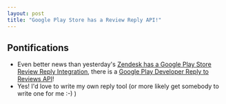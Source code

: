 ```yaml
---
layout: post
title: "Google Play Store has a Review Reply API!"
---
```


## Pontifications

* Even better news than yesterday's [Zendesk has a Google Play Store Review Reply Integration](http://rolandtanglao.com/2018/03/01/p1-zendesk-has-a-google-play-review-reply-integration/), there is a [Google Play Developer Reply to Reviews API](https://developers.google.com/android-publisher/reply-to-reviews)! 
* Yes! I'd love to write my own reply tool (or more likely get somebody to write one for me :-) )

